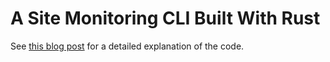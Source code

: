 # A Site Monitoring CLI Built With Rust
See [this blog post](https://ulises.codes/blog/how_to_create_a_site_monitoring_tool_in_rust) for a detailed explanation of the code.